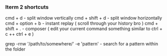### Iterm 2 shortcuts

cmd + d                         - split window vertically
cmd + shift + d                 - split window horizontally
cmd + option + b                - instant replay ( scroll through your history bro )
cmd + shift + .                 - composer ( edit your current command something similar to ctrl + c ++ ctrl + e )


grep -rnw '/path/to/somewhere/' -e 'pattern' - search for a pattern within the folder
